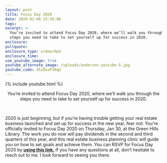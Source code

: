 ```yaml
---
layout: post
title: Focus Day 2020
date: 2020-01-06 15:36:00
tags:
excerpt: >-
  You’re invited to attend Focus Day 2020, where we’ll walk you through the
  steps you need to take to set yourself up for success in 2020.
enclosure:
pullquote:
enclosure_type: video/mp4
enclosure_time:
use_youtube_image: true
youtube_alternate_image: /uploads/anderson-youtube-5.jpg
youtube_code: dSJDxxP30qQ
---
```


{% include youtube.html %}

<center>You&rsquo;re invited to attend Focus Day 2020, where we&rsquo;ll walk you through the steps you need to take to set yourself up for success in 2020.</center>

&nbsp;

2020 is just beginning, but if you’re having trouble getting your real estate business launched and set up for success in the new year, fear not: You’re officially invited to Focus Day 2020 on Thursday, Jan 30, at the Green Hills Library. The work you do now will pay dividends in the second and third quarters of this year, and this real estate business planning clinic will guide you on how to set goals and achieve them. You can RSVP for Focus Day 2020 by **[using this link.](https://www.eventbrite.com/e/real-estate-business-planning-clinic-tickets-75302005325)** If you have any questions at all, don’t hesitate to reach out to me. I look forward to seeing you there.

&nbsp;